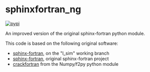 # sphinxfortran_ng

[![pypi](https://badge.fury.io/py/sphinxfortran-ng.svg)](https://badge.fury.io/py/sphinxfortran-ng)

An improved version of the original sphinx-fortran python module.

This code is based on the following original software:

- [sphinx-fortran](https://gitlab.com/l_sim/sphinx-fortran), on the "l_sim" working branch
- [sphinx-fortran](https://pypi.org/project/sphinx-fortran/), original sphinx-fortran project
- [crackfortran](https://github.com/numpy/numpy/tree/main/numpy/f2py) from the Numpy/f2py python module


